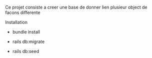 
Ce projet consiste a creer une base de donner lien plusieur object de facons differente

Installation

* bundle install

* rails db:migrate

* rails db:seed
